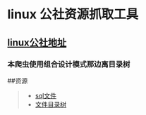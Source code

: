 # linux 公社资源抓取工具

## [linux公社地址](http://linux.linuxidc.com/)

### 本爬虫使用组合设计模式那边离目录树

##资源

> - [sql文件](/src/main/resources/create.sql)
> - [文件目录树](/src/main/resources/dir.md)



